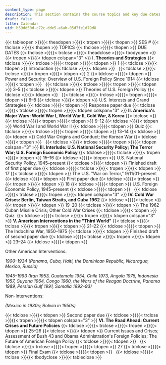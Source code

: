 ```yaml
---
content_type: page
description: This section contains the course topics and key due dates.
draft: false
title: Calendar
uid: b59dd50d-c72c-dde5-a6ab-05d7fe1d79d8
---
```

{{< tableopen >}}{{< theadopen >}}{{< tropen >}}{{< thopen >}}
SES #
{{< thclose >}}{{< thopen >}}
TOPICS
{{< thclose >}}{{< thopen >}}
DUE DATES
{{< thclose >}}{{< trclose >}}{{< theadclose >}}{{< tbodyopen >}}{{< tropen >}}{{< tdopen colspan="3" >}}
**I. Theories and Strategies**
{{< tdclose >}}{{< trclose >}}{{< tropen >}}{{< tdopen >}}
1
{{< tdclose >}}{{< tdopen >}}
Introduction
{{< tdclose >}}{{< tdopen >}}
 
{{< tdclose >}}{{< trclose >}}{{< tropen >}}{{< tdopen >}}
2
{{< tdclose >}}{{< tdopen >}}
Power and Security: Overview of U.S. Foreign Policy Since 1914
{{< tdclose >}}{{< tdopen >}}
 
{{< tdclose >}}{{< trclose >}}{{< tropen >}}{{< tdopen >}}
3–5
{{< tdclose >}}{{< tdopen >}}
Theories of U.S. Foreign Policy
{{< tdclose >}}{{< tdopen >}}
 
{{< tdclose >}}{{< trclose >}}{{< tropen >}}{{< tdopen >}}
6–8
{{< tdclose >}}{{< tdopen >}}
U.S. Interests and Grand Strategies
{{< tdclose >}}{{< tdopen >}}
Response paper due
{{< tdclose >}}{{< trclose >}}{{< tropen >}}{{< tdopen colspan="3" >}}
**II. America's Major Wars: World War I, World War II, Cold War, & Korea**
{{< tdclose >}}{{< trclose >}}{{< tropen >}}{{< tdopen >}}
9–12
{{< tdclose >}}{{< tdopen >}}
World War I and World War II
{{< tdclose >}}{{< tdopen >}}
Quiz
{{< tdclose >}}{{< trclose >}}{{< tropen >}}{{< tdopen >}}
13–14
{{< tdclose >}}{{< tdopen >}}
Cold War Origins and Conduct; the Korean War
{{< tdclose >}}{{< tdopen >}}
 
{{< tdclose >}}{{< trclose >}}{{< tropen >}}{{< tdopen colspan="3" >}}
**III. Interlude: U.S. National Security Policy; The Terror War; U.S. Foreign Economic Policy**
{{< tdclose >}}{{< trclose >}}{{< tropen >}}{{< tdopen >}}
15–16
{{< tdclose >}}{{< tdopen >}}
U.S. National Security Policy, 1945–present
{{< tdclose >}}{{< tdopen >}}
Finished draft of first paper due
{{< tdclose >}}{{< trclose >}}{{< tropen >}}{{< tdopen >}}
17
{{< tdclose >}}{{< tdopen >}}
The U.S. "War on Terror," 9/11/01–present
{{< tdclose >}}{{< tdopen >}}
First paper due
{{< tdclose >}}{{< trclose >}}{{< tropen >}}{{< tdopen >}}
18
{{< tdclose >}}{{< tdopen >}}
U.S. Foreign Economic Policy, 1945–present
{{< tdclose >}}{{< tdopen >}}
 
{{< tdclose >}}{{< trclose >}}{{< tropen >}}{{< tdopen colspan="3" >}}
**IV. Cold War Crises: Berlin, Taiwan Straits, and Cuba 1962**
{{< tdclose >}}{{< trclose >}}{{< tropen >}}{{< tdopen >}}
19–20
{{< tdclose >}}{{< tdopen >}}
The 1962 Cuban Missile Crisis; Other Cold War Crises
{{< tdclose >}}{{< tdopen >}}
Quiz 
{{< tdclose >}}{{< trclose >}}{{< tropen >}}{{< tdopen colspan="3" >}}
**V. American Interventions in the "Third World"**
{{< tdclose >}}{{< trclose >}}{{< tropen >}}{{< tdopen >}}
21–22
{{< tdclose >}}{{< tdopen >}}
The Indochina War, 1950–1975
{{< tdclose >}}{{< tdopen >}}
﻿Finished draft of second paper due
{{< tdclose >}}{{< trclose >}}{{< tropen >}}{{< tdopen >}}
23–24
{{< tdclose >}}{{< tdopen >}}

Other American Interventions:

_1900–1934 (Panama, Cuba, Haiti, the Dominican Republic, Nicaragua, Mexico, Russia)_

_1945–1993 (Iran 1953, Guatemala 1954, Chile 1973, Angola 1975, Indonesia 1957, Guyana 1964, Congo 1960, the Wars of the Reagan Doctrine, Panama 1989, Persian Gulf 1991, Somalia 1992–93)_

Non-Interventions:

_(Mexico in 1930s; Bolivia in 1950s)_

{{< tdclose >}}{{< tdopen >}}
Second paper due
{{< tdclose >}}{{< trclose >}}{{< tropen >}}{{< tdopen colspan="3" >}}
**VI. The Road Ahead: Current Crises and Future Policies**
{{< tdclose >}}{{< trclose >}}{{< tropen >}}{{< tdopen >}}
25–26
{{< tdclose >}}{{< tdopen >}}
Current Issues and Crises; Assessment of Bush 43 and Obama Administration's Foreign Policies; The Future of American Foreign Policy
{{< tdclose >}}{{< tdopen >}}
 
{{< tdclose >}}{{< trclose >}}{{< tropen >}}{{< tdopen >}}
27
{{< tdclose >}}{{< tdopen >}}
Final Exam
{{< tdclose >}}{{< tdopen >}}
 
{{< tdclose >}}{{< trclose >}}{{< tbodyclose >}}{{< tableclose >}}